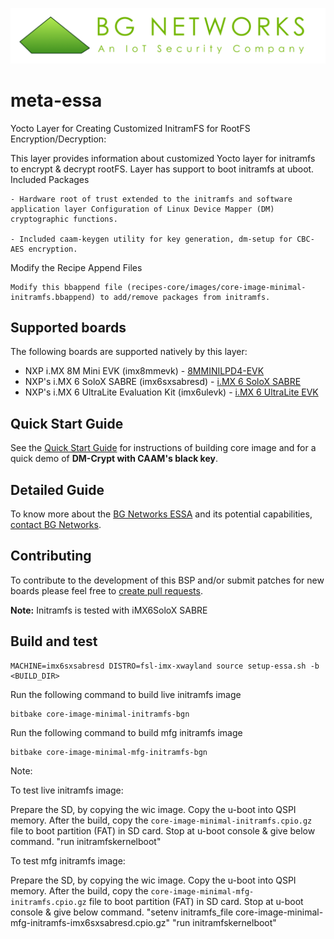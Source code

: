 <!-- File: README.md
     Author: saravanan.J, Jasmin Infotech
-->

<p align="center">
    <img src="docs/assets/BGN_logo.png" alt="BGN_logo" />
</p>

# meta-essa


Yocto Layer for Creating Customized InitramFS for RootFS Encryption/Decryption:

This layer provides information about customized Yocto layer for initramfs to encrypt & decrypt rootFS. Layer has support to boot initramfs at uboot.
Included Packages

    - Hardware root of trust extended to the initramfs and software application layer Configuration of Linux Device Mapper (DM) cryptographic functions.

    - Included caam-keygen utility for key generation, dm-setup for CBC-AES encryption.

Modify the Recipe Append Files

    Modify this bbappend file (recipes-core/images/core-image-minimal-initramfs.bbappend) to add/remove packages from initramfs.


## Supported boards

The following boards are supported natively by this layer:

- NXP i.<d/>MX 8M Mini EVK (imx8mmevk) - [8MMINILPD4-EVK](https://www.nxp.com/part/8MMINILPD4-EVK#/)
- NXP's i.<d/>MX 6 SoloX SABRE (imx6sxsabresd) - [i.MX 6 SoloX SABRE](https://www.nxp.com/design/development-boards/i-mx-evaluation-and-development-boards/sabre-board-for-smart-devices-based-on-the-i-mx-6solox-applications-processors:RD-IMX6SX-SABRE)
- NXP's i.<d/>MX 6 UltraLite Evaluation Kit (imx6ulevk) - [i.MX 6 UltraLite EVK](https://www.nxp.com/design/development-boards/i-mx-evaluation-and-development-boards/i-mx6ultralite-evaluation-kit:MCIMX6UL-EVK)

## Quick Start Guide

See the [Quick Start Guide](docs/Quick_Start_Guide.md) for instructions of building core image and for a quick demo of **DM-Crypt with CAAM's black key**.

## Detailed Guide

To know more about the [BG Networks ESSA](https://bgnet.works/bgn-essa) and its potential capabilities, [contact BG Networks](https://bgnet.works/contact-us).

## Contributing

To contribute to the development of this BSP and/or submit patches for new boards please feel free to [create pull requests](https://github.com/bgnetworks/meta-essa-mx6ul/pulls).

**Note:** Initramfs is tested with iMX6SoloX SABRE

## Build and test
```
MACHINE=imx6sxsabresd DISTRO=fsl-imx-xwayland source setup-essa.sh -b <BUILD_DIR>
```

Run the following command to build live initramfs image

```
bitbake core-image-minimal-initramfs-bgn
```

Run the following command to build mfg initramfs image
```
bitbake core-image-minimal-mfg-initramfs-bgn
```

Note:

To test live initramfs image:

Prepare the SD, by copying the wic image.
Copy the u-boot into QSPI memory.
After the build, copy the `core-image-minimal-initramfs.cpio.gz` file to boot partition (FAT) in SD card.
Stop at u-boot console & give below command.
"run initramfskernelboot"

To test mfg initramfs image:

Prepare the SD, by copying the wic image.
Copy the u-boot into QSPI memory.
After the build, copy the `core-image-minimal-mfg-initramfs.cpio.gz` file to boot partition (FAT) in SD card.
Stop at u-boot console & give below command.
"setenv initramfs_file core-image-minimal-mfg-initramfs-imx6sxsabresd.cpio.gz"
"run initramfskernelboot"
